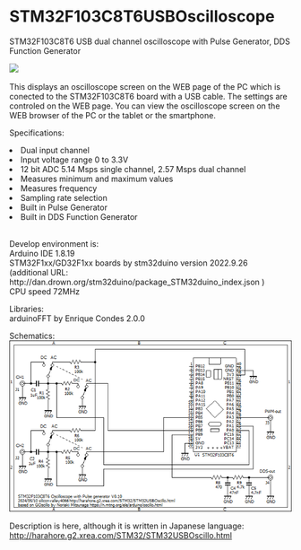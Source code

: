 # STM32F103C8T6USBOscilloscope
STM32F103C8T6 USB dual channel oscilloscope with Pulse Generator, DDS Function Generator

<img src="STM32F103USBscope.pngg">

This displays an oscilloscope screen on the WEB page of the PC which is conected to the STM32F103C8T6 board with a USB cable.
The settings are controled on the WEB page.
You can view the oscilloscope screen on the WEB browser of the PC or the tablet or the smartphone.

Specifications:
<li>Dual input channel</li>
<li>Input voltage range 0 to 3.3V</li>
<li>12 bit ADC 5.14 Msps single channel, 2.57 Msps dual channel</li>
<li>Measures minimum and maximum values</li>
<li>Measures frequency</li>
<li>Sampling rate selection</li>
<li>Built in Pulse Generator</li>
<li>Built in DDS Function Generator</li>
<br>
<p>
Develop environment is:<br>
Arduino IDE 1.8.19<br>
STM32F1xx/GD32F1xx boards by stm32duino version 2022.9.26<br>
(additional URL: http://dan.drown.org/stm32duino/package_STM32duino_index.json )<br>
CPU speed 72MHz<br>
</p>

Libraries:<br>
arduinoFFT by Enrique Condes 2.0.0<br>

Schematics:<br>
<img src="STM32USBOscillo.png">

Description is here, although it is written in Japanese language:<br>
http://harahore.g2.xrea.com/STM32/STM32USBOscillo.html
